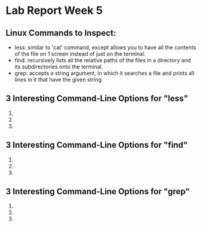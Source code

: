 # Lab Report Week 5
## Linux Commands to Inspect:
- less: similar to 'cat' command, except allows you to have all the contents of the file on 1 screen instead of just on the terminal.
- find: recursively lists all the relative paths of the files in a directory and its subdirectories onto the terminal.
- grep: accepts a string argument, in which it searches a file and prints all lines in it that have the given string.

## 3 Interesting Command-Line Options for "less"
1.
2.
3.

## 3 Interesting Command-Line Options for "find"
1.
2.
3.

## 3 Interesting Command-Line Options for "grep"
1.
2.
3.
